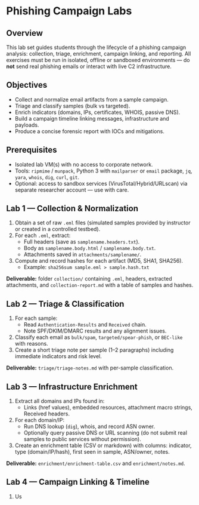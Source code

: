 # Phishing Campaign Labs

## Overview
This lab set guides students through the lifecycle of a phishing campaign analysis: collection, triage, enrichment, campaign linking, and reporting. All exercises must be run in isolated, offline or sandboxed environments — do **not** send real phishing emails or interact with live C2 infrastructure.

## Objectives
- Collect and normalize email artifacts from a sample campaign.
- Triage and classify samples (bulk vs targeted).
- Enrich indicators (domains, IPs, certificates, WHOIS, passive DNS).
- Build a campaign timeline linking messages, infrastructure and payloads.
- Produce a concise forensic report with IOCs and mitigations.

## Prerequisites
- Isolated lab VM(s) with no access to corporate network.
- Tools: `ripmime` / `munpack`, Python 3 with `mailparser` or `email` package, `jq`, `yara`, `whois`, `dig`, `curl`, `git`.
- Optional: access to sandbox services (VirusTotal/Hybrid/URLscan) via separate researcher account — use with care.

## Lab 1 — Collection & Normalization
1. Obtain a set of raw `.eml` files (simulated samples provided by instructor or created in a controlled testbed).
2. For each `.eml`, extract:
   - Full headers (save as `samplename.headers.txt`).
   - Body as `samplename.body.html` / `samplename.body.txt`.
   - Attachments saved in `attachments/samplename/`.
3. Compute and record hashes for each artifact (MD5, SHA1, SHA256).
   - Example: `sha256sum sample.eml > sample.hash.txt`

**Deliverable:** folder `collection/` containing `.eml`, headers, extracted attachments, and `collection-report.md` with a table of samples and hashes.

## Lab 2 — Triage & Classification
1. For each sample:
   - Read `Authentication-Results` and `Received` chain.
   - Note SPF/DKIM/DMARC results and any alignment issues.
2. Classify each email as `bulk/spam`, `targeted/spear-phish`, or `BEC-like` with reasons.
3. Create a short triage note per sample (1–2 paragraphs) including immediate indicators and risk level.

**Deliverable:** `triage/triage-notes.md` with per-sample classification.

## Lab 3 — Infrastructure Enrichment
1. Extract all domains and IPs found in:
   - Links (href values), embedded resources, attachment macro strings, Received headers.
2. For each domain/IP:
   - Run DNS lookup (`dig`), whois, and record ASN owner.
   - Optionally query passive DNS or URL scanning (do not submit real samples to public services without permission).
3. Create an enrichment table (CSV or markdown) with columns: indicator, type (domain/IP/hash), first seen in sample, ASN/owner, notes.

**Deliverable:** `enrichment/enrichment-table.csv` and `enrichment/notes.md`.

## Lab 4 — Campaign Linking & Timeline
1. Us
